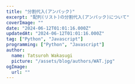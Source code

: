 ```yaml
---
title: "分割代入(アンパック)"
excerpt: "配列(リスト)の分割代入(アンパック)について"
coverImage: ""
date: "2024-06-12T01:01:16.000Z"
updatedAt: "2024-06-12T01:01:16.000Z"
tag: ["Python", "Javascript"]
programming: ["Python", "Javascript"]
author:
  name: Tatsuroh Wakasugi
  picture: "/assets/blog/authors/WAT.jpg"
ogImage:
  url: ""
---
```

